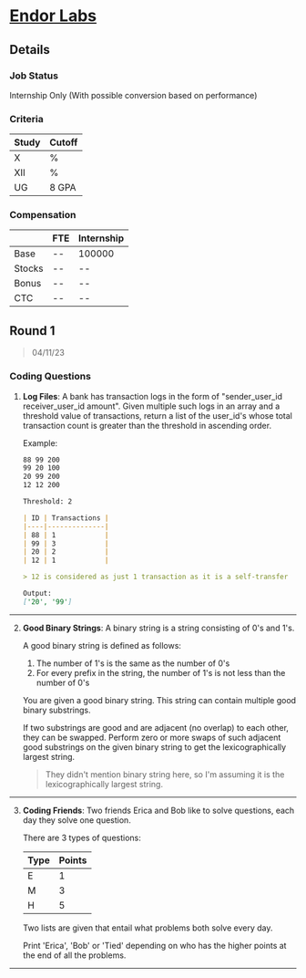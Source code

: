 # [Endor Labs](https://www.endorlabs.com/)

## Details

### Job Status

Internship Only (With possible conversion based on performance)

### Criteria

| Study | Cutoff |
|-------|--------|
| X     | %      |
| XII   | %      |
| UG    | 8 GPA  |

[comment]: # (Any other details go under this. This is a comment)

### Compensation

|        | FTE | Internship |
|--------|-----|------------|
| Base   | --  | 100000     |
| Stocks | --  | --         |
| Bonus  | --  | --         |
| CTC    | --  | --         |

[comment]: # (Details about the rounds go under this comment.)

## Round 1

> 04/11/23

[comment]: # (Summary of the sections and experience below this comment.)

### Coding Questions

1. **Log Files**: A bank has transaction logs in the form of "sender_user_id receiver_user_id amount". Given multiple such logs in an array and a threshold value of transactions, return a list of the user_id's whose total transaction count is greater than the threshold in ascending order.

    Example:
    ```md
    88 99 200
    99 20 100
    20 99 200
    12 12 200

    Threshold: 2

    | ID | Transactions |
    |----|--------------|
    | 88 | 1            |
    | 99 | 3            |
    | 20 | 2            |
    | 12 | 1            |

    > 12 is considered as just 1 transaction as it is a self-transfer
    
    Output:
    ['20', '99']
    ```

[comment]: # (Add any resources or links or code to this question under this comment.)

---

2. **Good Binary Strings**: A binary string is a string consisting of 0's and 1's.

    A good binary string is defined as follows:

    1. The number of 1's is the same as the number of 0's
    2. For every prefix in the string, the number of 1's is not less than the number of 0's

    You are given a good binary string. This string can contain multiple good binary substrings.

    If two substrings are good and are adjacent (no overlap) to each other, they can be swapped. Perform zero or more swaps of such adjacent good substrings on the given binary string to get the lexicographically largest string.

    > They didn't mention binary string here, so I'm assuming it is the lexicographically largest string.

[comment]: # (Add any resources or links or code to this question under this comment.)

---

3. **Coding Friends**: Two friends Erica and Bob like to solve questions, each day they solve one question.

    There are 3 types of questions:

    | Type | Points |
    |------|--------|
    | E    | 1      |
    | M    | 3      |
    | H    | 5      |

    Two lists are given that entail what problems both solve every day.

    Print 'Erica', 'Bob' or 'Tied' depending on who has the higher points at the end of all the problems.

[comment]: # (Add any resources or links or code to this question under this comment.)

---

